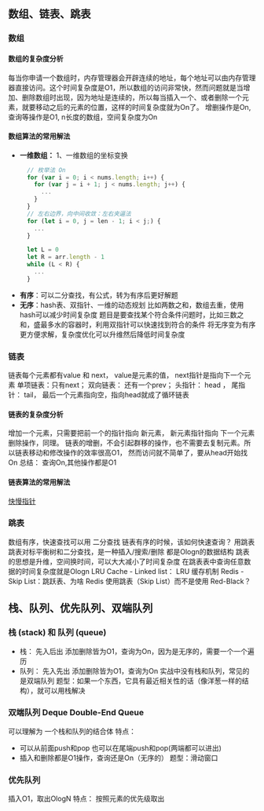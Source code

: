 ## 数组、链表、跳表
### 数组
#### 数组的复杂度分析
每当你申请一个数组时，内存管理器会开辟连续的地址，每个地址可以由内存管理器直接访问。这个时间复杂度是O1，所以数组的访问非常快，然而问题就是当增加、删除数组时出现，因为地址是连续的，所以每当插入一个、或者删除一个元素，就要移动之后的元素的位置，这样的时间复杂度就为On了。
增删操作是On, 查询等操作是O1, n长度的数组，空间复杂度为On
#### 数组算法的常用解法
- **一维数组：** 
1、一维数组的坐标变换
  ```javascript
    // 枚举法 On
    for (var i = 0; i < nums.length; i++) {
      for (var j = i + 1; j < nums.length; j++) {
        ...
      }
    }
    // 左右边界，向中间收敛：左右夹逼法
    for (let i = 0, j = len - 1; i < j;) {
      ...
    }

    let L = 0
    let R = arr.length - 1
    while (L < R) {
      ...
    }
  ```
- **有序**：可以二分查找，有公式，转为有序后更好解题
- **无序**：hash表、双指针、一维的动态规划
  比如两数之和，数组去重，使用hash可以减少时间复杂度
  题目是要查找某个符合条件问题时，比如三数之和，盛最多水的容器时，利用双指针可以快速找到符合的条件
将无序变为有序更方便求解，复杂度优化可以升维然后降低时间复杂度

### 链表
链表每个元素都有value 和 next， value是元素的值， next指针是指向下一个元素
单项链表：只有next； 双向链表： 还有一个prev； 头指针： head ， 尾指针： tail， 最后一个元素指向空，指向head就成了循环链表
#### 链表的复杂度分析
增加一个元素，只需要把前一个的指针指向 新元素， 新元素指针指向 下一个元素
删除操作，同理。
链表的增删，不会引起群移的操作，也不需要去复制元素。所以链表移动和修改操作的效率很高O1，
然而访问就不简单了，要从head开始找 On
总结： 查询On,其他操作都是O1
#### 链表算法的常用解法
[快慢指针](https://labuladong.gitbook.io/algo/di-ling-zhang-bi-du-xi-lie/shuang-zhi-zhen-ji-qiao)
### 跳表
数组有序，快速查找可以用 二分查找
链表有序的时候，该如何快速查询？ 用跳表
跳表对标平衡树和二分查找，是一种插入/搜索/删除 都是Ologn的数据结构
跳表的思想是升维，空间换时间，可以大大减小了时间复杂度
在跳表表中查询任意数据的时间复杂度就是Ologn
LRU Cache - Linked list： LRU 缓存机制
Redis - Skip List：跳跃表、为啥 Redis 使用跳表（Skip List）而不是使用 Red-Black？

## 栈、队列、优先队列、双端队列
### 栈 (stack) 和 队列 (queue) 
- 栈： 先入后出 添加删除皆为O1，查询为On，因为是无序的，需要一个一个遍历
- 队列： 先入先出 添加删除皆为O1，查询为On
实战中没有栈和队列，常见的是双端队列
题型：如果一个东西，它具有最近相关性的话（像洋葱一样的结构），就可以用栈解决
### 双端队列 Deque Double-End Queue
可以理解为 一个栈和队列的结合体
特点：
 - 可以从前面push和pop 也可以在尾端push和pop(两端都可以进出)
 - 插入和删除都是O1操作，查询还是On（无序的）
题型：滑动窗口
 ### 优先队列
 插入O1，取出OlogN
 特点： 按照元素的优先级取出